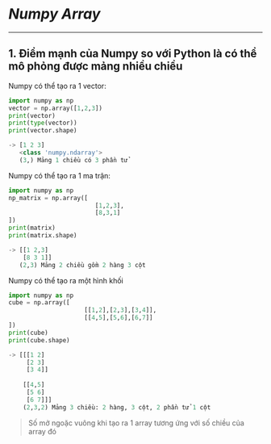 # ***Numpy Array***
--- 
## 1. Điểm mạnh của Numpy so với Python là có thể mô phỏng được mảng nhiều chiều 
Numpy có thể tạo ra 1 vector:
```python
import numpy as np
vector = np.array([1,2,3]) 
print(vector) 
print(type(vector))
print(vector.shape)

-> [1 2 3]
   <class 'numpy.ndarray'>
   (3,) Mảng 1 chiều có 3 phần tử 
```

Numpy có thể tạo ra 1 ma trận:
```python 
import numpy as np 
np_matrix = np.array([
                        [1,2,3],
                        [8,3,1]
])
print(matrix)
print(matrix.shape)

-> [[1 2,3]
    [8 3 1]]
   (2,3) Mảng 2 chiều gồm 2 hàng 3 cột
```
Numpy có thể tạo ra một hình khối 
```python
import numpy as np
cube = np.array([
                     [[1,2],[2,3],[3,4]],
                     [[4,5],[5,6],[6,7]]
])
print(cube)
print(cube.shape)

-> [[[1 2]
     [2 3]
     [3 4]]
     
    [[4,5]
     [5 6]
     [6 7]]]
    (2,3,2) Mảng 3 chiều: 2 hàng, 3 cột, 2 phần tử 1 cột 
```
> Số mở ngoặc vuông khi tạo ra 1 array tương ứng với số chiều của array đó

     




